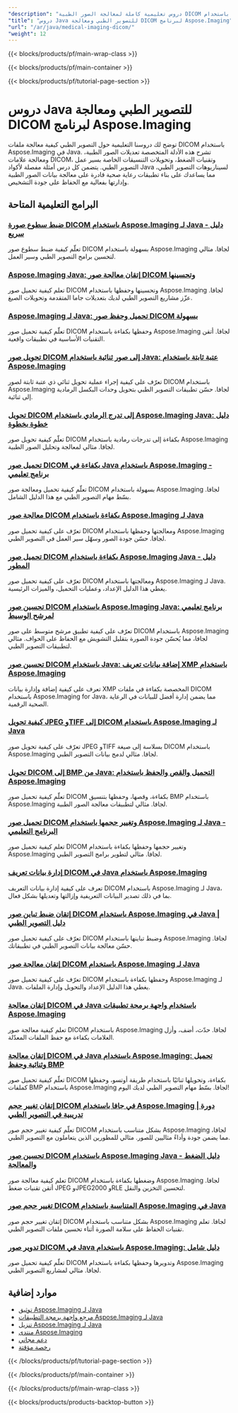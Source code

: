 ```yaml
---
"description": "دروس تعليمية كاملة لمعالجة الصور الطبية DICOM والتعديلات وعمليات التصوير الطبي المتخصصة باستخدام Aspose.Imaging for Java."
"title": "دروس Java للتصوير الطبي ومعالجة DICOM لبرنامج Aspose.Imaging"
"url": "/ar/java/medical-imaging-dicom/"
"weight": 12
---
```


{{< blocks/products/pf/main-wrap-class >}}

{{< blocks/products/pf/main-container >}}

{{< blocks/products/pf/tutorial-page-section >}}
# دروس Java للتصوير الطبي ومعالجة DICOM لبرنامج Aspose.Imaging

توضح لك دروسنا التعليمية حول التصوير الطبي كيفية معالجة ملفات DICOM باستخدام Aspose.Imaging في Java. تشرح هذه الأدلة المتخصصة تعديلات الصور الطبية، ومعالجة علامات DICOM، وتقنيات الضغط، وتحويلات التنسيقات الخاصة بسير عمل التصوير الطبي. يتضمن كل درس أمثلة مفصلة لأكواد Java لسيناريوهات التصوير الطبي، مما يساعدك على بناء تطبيقات رعاية صحية قادرة على معالجة بيانات الصور الطبية وإدارتها بفعالية مع الحفاظ على جودة التشخيص.

## البرامج التعليمية المتاحة

### [ضبط سطوع صورة DICOM باستخدام Aspose.Imaging لـ Java - دليل سريع](./adjust-dicom-brightness-aspose-imaging-java/)
تعلّم كيفية ضبط سطوع صور DICOM بسهولة باستخدام Aspose.Imaging لجافا. مثالي لتحسين برامج التصوير الطبي وسير العمل.

### [Aspose.Imaging Java: إتقان معالجة صور DICOM وتحسينها](./aspose-imaging-java-load-enhance-dicom-images/)
تعلم كيفية تحميل صور DICOM وتحسينها وحفظها باستخدام Aspose.Imaging لجافا. عزّز مشاريع التصوير الطبي لديك بتعديلات جاما المتقدمة وتحويلات الصيغ.

### [Aspose.Imaging لـ Java: تحميل وحفظ صور DICOM بسهولة](./aspose-imaging-java-load-save-dicom-images/)
تعلّم كيفية تحميل صور DICOM وحفظها بكفاءة باستخدام Aspose.Imaging لجافا. أتقن التقنيات الأساسية في تطبيقات واقعية.

### [تحويل صور DICOM إلى صور ثنائية باستخدام Java: عتبة ثابتة باستخدام Aspose.Imaging](./binarize-dicom-images-fixed-threshold-java-aspose-imaging/)
تعرّف على كيفية إجراء عملية تحويل ثنائي ذي عتبة ثابتة لصور DICOM باستخدام Aspose.Imaging لجافا. حسّن تطبيقات التصوير الطبي بتحويل وحدات البكسل الرمادية إلى ثنائية.

### [تحويل DICOM إلى تدرج الرمادي باستخدام Aspose.Imaging Java: دليل خطوة بخطوة](./dicom-to-grayscale-aspose-imaging-java/)
تعلّم كيفية تحويل صور DICOM بكفاءة إلى تدرجات رمادية باستخدام Aspose.Imaging لجافا. مثالي لمعالجة وتحليل الصور الطبية.

### [تحميل صور DICOM بكفاءة في Java باستخدام Aspose.Imaging - برنامج تعليمي](./master-dicom-image-loading-aspose-imaging-java/)
تعلّم كيفية تحميل ومعالجة صور DICOM بسهولة باستخدام Aspose.Imaging لجافا. بسّط مهام التصوير الطبي مع هذا الدليل الشامل.

### [معالجة صور DICOM بكفاءة باستخدام Aspose.Imaging لـ Java](./master-dicom-processing-aspose-imaging-java/)
تعرّف على كيفية تحميل صور DICOM ومعالجتها وحفظها باستخدام Aspose.Imaging لجافا. حسّن جودة الصور وسهّل سير العمل في التصوير الطبي.

### [تحميل صور DICOM بكفاءة باستخدام Aspose.Imaging Java - دليل المطور](./load-dicom-images-aspose-imaging-java/)
تعرّف على كيفية تحميل صور DICOM ومعالجتها باستخدام Aspose.Imaging لـ Java. يغطي هذا الدليل الإعداد، وعمليات التحميل، والميزات الرئيسية.

### [تحسين صور DICOM باستخدام Aspose.Imaging Java: برنامج تعليمي لمرشح الوسيط](./apply-median-filter-dicom-images-aspose-imaging-java/)
تعرّف على كيفية تطبيق مرشح متوسط على صور DICOM باستخدام Aspose.Imaging لجافا، مما يُحسّن جودة الصورة بتقليل التشويش مع الحفاظ على الحواف. مثالي لتطبيقات التصوير الطبي.

### [تحسين صور DICOM باستخدام Java: إضافة بيانات تعريف XMP باستخدام Aspose.Imaging](./java-dicom-xmp-metadata-aspose-imaging/)
تعرف على كيفية إضافة وإدارة بيانات XMP المخصصة بكفاءة في ملفات DICOM باستخدام Aspose.Imaging for Java، مما يضمن إدارة أفضل للبيانات في الرعاية الصحية الرقمية.

### [كيفية تحويل JPEG وTIFF إلى DICOM باستخدام Aspose.Imaging لـ Java](./convert-jpeg-tiff-to-dicom-aspose-imaging-java/)
تعرّف على كيفية تحويل صور JPEG وTIFF بسلاسة إلى صيغة DICOM باستخدام Aspose.Imaging لجافا. مثالي لدمج بيانات التصوير الطبي.

### [تحويل DICOM إلى BMP من Java: التحميل والقص والحفظ باستخدام Aspose.Imaging](./java-dicom-crop-save-bmp-aspose-imaging/)
تعلّم كيفية تحميل صور DICOM بكفاءة، وقصها، وحفظها بتنسيق BMP باستخدام Aspose.Imaging لجافا. مثالي لتطبيقات معالجة الصور الطبية.

### [تحميل صور DICOM وتغيير حجمها باستخدام Aspose.Imaging لـ Java - البرنامج التعليمي](./load-resize-dicom-aspose-imaging-java/)
تعلم كيفية تحميل صور DICOM وتغيير حجمها وحفظها بكفاءة باستخدام Aspose.Imaging لجافا. مثالي لتطوير برامج التصوير الطبي.

### [إدارة بيانات تعريف DICOM في Java باستخدام Aspose.Imaging](./manage-dicom-metadata-aspose-imaging-java/)
تعرف على كيفية إدارة بيانات التعريف DICOM باستخدام Aspose.Imaging لـ Java، بما في ذلك تصدير البيانات التعريفية وإزالتها وتعديلها بشكل فعال.

### [إتقان ضبط تباين صور DICOM باستخدام Aspose.Imaging في Java | دليل التصوير الطبي](./load-adjust-dicom-image-contrast-aspose-imaging-java/)
تعرّف على كيفية تحميل صور DICOM وضبط تباينها باستخدام Aspose.Imaging لجافا. حسّن معالجة بيانات التصوير الطبي في تطبيقاتك.

### [إتقان معالجة صور DICOM باستخدام Aspose.Imaging لـ Java](./loading-saving-dicom-images-aspose-imaging-java/)
تعرّف على كيفية تحميل صور DICOM وحفظها بكفاءة باستخدام Aspose.Imaging لـ Java. يغطي هذا الدليل الإعداد والتحويل وإدارة الملفات.

### [إتقان معالجة DICOM في Java باستخدام واجهة برمجة تطبيقات Aspose.Imaging](./master-dicom-image-processing-aspose-imaging-java/)
تعلم كيفية معالجة صور DICOM باستخدام Aspose.Imaging لجافا. حدّث، أضف، وأزل العلامات بكفاءة مع حفظ الملفات المعدّلة.

### [إتقان معالجة DICOM في Java باستخدام Aspose.Imaging: تحميل وثنائية وحفظ BMP](./loading-processing-dicom-aspose-imaging-java/)
تعلّم كيفية تحميل صور DICOM بكفاءة، وتحويلها ثنائيًا باستخدام طريقة أوتسو، وحفظها كملفات BMP باستخدام Aspose.Imaging لجافا. بسّط مهام التصوير الطبي لديك اليوم!

### [إتقان تغيير حجم DICOM في جافا باستخدام Aspose.Imaging | دورة تدريبية في التصوير الطبي](./master-dicom-resizing-aspose-imaging-java/)
تعلّم كيفية تغيير حجم صور DICOM بشكل متناسب باستخدام Aspose.Imaging لجافا، مما يضمن جودة وأداءً مثاليين للصور. مثالي للمطورين الذين يتعاملون مع التصوير الطبي.

### [تحسين صور DICOM باستخدام Aspose.Imaging Java - دليل الضغط والمعالجة](./dicom-image-processing-aspose-imaging-java/)
تعلم كيفية معالجة صور DICOM وضغطها بكفاءة باستخدام Aspose.Imaging لجافا. أتقن تقنيات ضغط JPEG وJPEG2000 وRLE لتحسين التخزين والنقل.

### [تغيير حجم صور DICOM المتناسبة باستخدام Aspose.Imaging في Java](./proportional-dicom-image-resizing-aspose-imaging-java/)
إتقان تغيير حجم صور DICOM بشكل متناسب باستخدام Aspose.Imaging لجافا. تعلم تقنيات الحفاظ على سلامة الصورة أثناء تحسين ملفات التصوير الطبي.

### [تدوير صور DICOM في Java باستخدام Aspose.Imaging: دليل شامل](./load-rotate-dicom-images-aspose-imaging-java/)
تعلّم كيفية تحميل صور DICOM وتدويرها وحفظها بكفاءة باستخدام Aspose.Imaging لجافا. مثالي لمشاريع التصوير الطبي.

## موارد إضافية

- [توثيق Aspose.Imaging لـ Java](https://docs.aspose.com/imaging/java/)
- [مرجع واجهة برمجة التطبيقات Aspose.Imaging لـ Java](https://reference.aspose.com/imaging/java/)
- [تنزيل Aspose.Imaging لـ Java](https://releases.aspose.com/imaging/java/)
- [منتدى Aspose.Imaging](https://forum.aspose.com/c/imaging)
- [دعم مجاني](https://forum.aspose.com/)
- [رخصة مؤقتة](https://purchase.aspose.com/temporary-license/)

{{< /blocks/products/pf/tutorial-page-section >}}

{{< /blocks/products/pf/main-container >}}

{{< /blocks/products/pf/main-wrap-class >}}

{{< blocks/products/products-backtop-button >}}